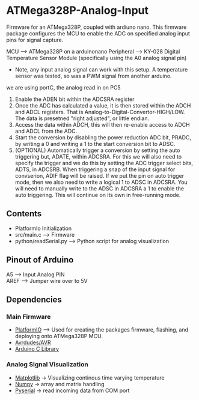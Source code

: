 # ATMega328P-Analog-Input
Firmware for an ATMega328P, coupled with ardiuno nano. This firmware package configures the MCU to enable the ADC on specified analog input pins for signal capture. 

MCU --> ATMega328P on a arduinonano
Peripheral --> KY-028 Digital Temperature Sensor Module (specifically using the A0 analog signal pin)
  - Note, any input analog signal can work with this setup. A temperature sensor was tested, so was a PWM signal from another arduino. 


we are using portC, the analog read in on PC5 
1. Enable the ADEN bit within the ADCSRA register
2. Once the ADC has calculated a value, it is then stored within the ADCH and ADCL registers. That is Analog-to-Digital-Convertor-HIGH/LOW. The data is presetned 
"right adjusted", or little endian.
3. Access the data within ADCH, this will then re-enable access to ADCH and ADCL from the ADC.
4. Start the conversion by disabling the power reduction ADC bit, PRADC, by writing a 0 and writing a 1 to the start conversion bit to ADSC. 
5. (OPTIONAL) Automatically trigger a conversion by setting the auto triggering but, ADATE, within ADCSRA. For this we will also need to specify the trigger
and we do this by setting the ADC trigger select bits, ADTS, in ADCSRB. When triggering a snap of the input signal for convserion, ADIF flag will be raised. If we put the pin on auto trigger mode, then we also need to write a logical 1 
to ADSC in ADCSRA. You will need to manually write to the ADSC in ADCSRA a 1 to enable the auto triggering. This will continue on its own in free-running mode. 


## Contents
- PlatformIo Initialization
- src/main.c --> Firmware
- python/readSerial.py --> Python script for analog visualization


## Pinout of Arduino
A5 --> Input Analog PIN\
AREF --> Jumper wire over to 5V

## Dependencies 
### Main Firmware
- [PlatformIO](https://platformio.org/) --> Used for creating the packages firmware, flashing, and deploying onto ATMega328P MCU.
- [Avrdudes/AVR](https://github.com/avrdudes/avr-libc)
- [Arduino C Library](https://docs.arduino.cc/libraries/)
### Analog Signal Visualization
- [Matplotlib](https://matplotlib.org/) -> Visualizing continous time varying temperature
- [Numpy](https://numpy.org/) -> array and matrix handling 
- [Pyserial](https://pyserial.readthedocs.io/en/latest/index.html) -> read incoming data from COM port
